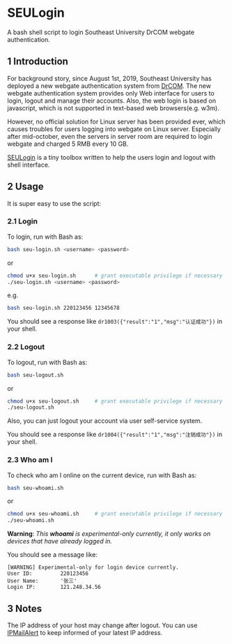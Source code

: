 # SEULogin
A bash shell script to login Southeast University DrCOM webgate authentication.

## 1  Introduction

For background story, since August 1st, 2019, Southeast University has deployed a new webgate authentication system from [DrCOM]( http://www.drcom.com.cn/ ). The new webgate authentication system provides only Web interface for users to login, logout and manage their accounts. Also, the web login is based on javascript, which is not supported in text-based web browsers(e.g. w3m).

However, no official solution for Linux server has been provided ever, which causes troubles for users logging into webgate on Linux server. Especially after mid-october, even the servers in server room are required to login webgate and charged 5 RMB every 10 GB.

[SEULogin](https://github.com/HearyShen/SEULogin) is a tiny toolbox written to help the users login and logout with shell interface.

## 2  Usage

It is super easy to use the script:

### 2.1  Login

To login, run with Bash as:

```bash
bash seu-login.sh <username> <password>
```

or 

```bash
chmod u+x seu-login.sh		# grant executable privilege if necessary
./seu-login.sh <username> <password>
```

e.g. 

```bash
bash seu-login.sh 220123456 12345678
```

You should see a response like `dr1003({"result":"1","msg":"认证成功"})` in your shell.

### 2.2  Logout

To logout, run with Bash as:

```bash
bash seu-logout.sh
```

or 

```bash
chmod u+x seu-logout.sh		# grant executable privilege if necessary
./seu-logout.sh
```

Also, you can just logout your account via user self-service system.

You should see a response like `dr1004({"result":"1","msg":"注销成功"})` in your shell.

### 2.3  Who am I

To check who am I online on the current device, run with Bash as:

```bash
bash seu-whoami.sh
```

or

```bash
chmod u+x seu-whoami.sh		# grant executable privilege if necessary
./seu-whoami.sh
```

**Warning**: *This **whoami** is experimental-only currently, it only works on devices that have already logged in.*

You should see a message like:

```
[WARNING] Experimental-only for login device currently.
User ID:         220123456
User Name:       '张三'
Login IP:        121.248.34.56
```

## 3  Notes

The IP address of your host may change after logout. You can use [IPMailAlert](https://github.com/HearyShen/IPMailAlert) to keep informed of your latest IP address.
